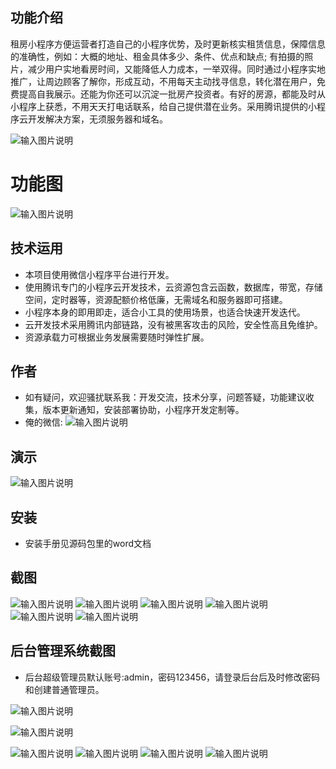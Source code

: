 ## 功能介绍 
租房小程序方便运营者打造自己的小程序优势，及时更新核实租赁信息，保障信息的准确性，例如：大概的地址、租金具体多少、条件、优点和缺点;  有拍摄的照片，减少用户实地看房时间，又能降低人力成本，一举双得。同时通过小程序实地推广，让周边顾客了解你，形成互动，不用每天主动找寻信息，转化潜在用户，免费提高自我展示。还能为你还可以沉淀一批房产投资者。有好的房源，都能及时从小程序上获悉，不用天天打电话联系，给自己提供潜在业务。采用腾讯提供的小程序云开发解决方案，无须服务器和域名。

![输入图片说明](demo/%E4%BA%8C%E7%BB%B4%E7%A0%81.png)


# 功能图
![输入图片说明](demo/%E7%A7%9F%E6%88%BF%E5%B0%8F%E7%A8%8B%E5%BA%8F%20(2).jpeg)


## 技术运用
- 本项目使用微信小程序平台进行开发。
- 使用腾讯专门的小程序云开发技术，云资源包含云函数，数据库，带宽，存储空间，定时器等，资源配额价格低廉，无需域名和服务器即可搭建。
- 小程序本身的即用即走，适合小工具的使用场景，也适合快速开发迭代。
- 云开发技术采用腾讯内部链路，没有被黑客攻击的风险，安全性高且免维护。
- 资源承载力可根据业务发展需要随时弹性扩展。  



## 作者
- 如有疑问，欢迎骚扰联系我：开发交流，技术分享，问题答疑，功能建议收集，版本更新通知，安装部署协助，小程序开发定制等。
- 俺的微信: 
 ![输入图片说明](demo/author-base.png)



## 演示 
 ![输入图片说明](demo/%E4%BA%8C%E7%BB%B4%E7%A0%81.png)

## 安装

- 安装手册见源码包里的word文档




## 截图
 ![输入图片说明](demo/1%E6%88%BF%E6%BA%90%E5%88%97%E8%A1%A8.png)
![输入图片说明](demo/2%E6%88%BF%E6%BA%90%E8%AF%A6%E6%83%851.png)
![输入图片说明](demo/2%E6%88%BF%E6%BA%90%E8%AF%A6%E6%83%852.png)
![输入图片说明](demo/3%E6%88%BF%E6%BA%90%E8%AF%A6%E6%83%853.png)
![输入图片说明](demo/4%E6%88%BF%E6%BA%90%E4%BD%8D%E7%BD%AE.png)
![输入图片说明](demo/5%E6%88%91%E7%9A%84.jpg)


## 后台管理系统截图 
- 后台超级管理员默认账号:admin，密码123456，请登录后台后及时修改密码和创建普通管理员。

![输入图片说明](demo/6%E5%90%8E%E5%8F%B0-%E9%A6%96%E9%A1%B5.png)

![输入图片说明](demo/7%E5%90%8E%E5%8F%B0-%E6%88%BF%E6%BA%90%E7%AE%A1%E7%90%86.png)

![输入图片说明](demo/8%E5%90%8E%E5%8F%B0-%E6%88%BF%E6%BA%90%E6%B7%BB%E5%8A%A0.png)
![输入图片说明](demo/9%E5%90%8E%E5%8F%B0%E6%88%BF%E6%BA%90%E6%B7%BB%E5%8A%A0-2.jpg)
![输入图片说明](demo/10%E5%90%8E%E5%8F%B0-%E7%94%A8%E6%88%B7%E7%AE%A1%E7%90%86.png)
![输入图片说明](demo/11%E5%90%8E%E5%8F%B0-%E7%AE%A1%E7%90%86%E5%91%98%E7%AE%A1%E7%90%86.png)
